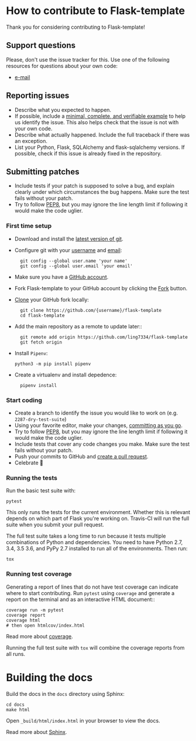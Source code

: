 # How to contribute to Flask-template

Thank you for considering contributing to Flask-template!

## Support questions

Please, don't use the issue tracker for this. Use one of the following
resources for questions about your own code:

* [e-mail](mailto:ling7334@gmail.com)

## Reporting issues

- Describe what you expected to happen.
- If possible, include a [minimal, complete, and verifiable example](https://stackoverflow.com/help/mcve) to help
  us identify the issue. This also helps check that the issue is not with your
  own code.
- Describe what actually happened. Include the full traceback if there was an
  exception.
- List your Python, Flask, SQLAlchemy and flask-sqlalchemy versions. If possible, check if this
  issue is already fixed in the repository.

## Submitting patches

- Include tests if your patch is supposed to solve a bug, and explain
  clearly under which circumstances the bug happens. Make sure the test fails
  without your patch.
- Try to follow [PEP8](https://pep8.org/), but you may ignore the line length limit if following
  it would make the code uglier.

### First time setup

- Download and install the [latest version of git](https://git-scm.com/downloads).
- Configure git with your [username](https://help.github.com/articles/setting-your-username-in-git/)
and [email](https://help.github.com/articles/setting-your-email-in-git/):

        git config --global user.name 'your name'
        git config --global user.email 'your email'

- Make sure you have a [GitHub account](https://github.com/join).
- Fork Flask-template to your GitHub account by clicking the [Fork](https://github.com/ling7334/flask-template/fork) button.
- [Clone](https://help.github.com/articles/fork-a-repo/#step-2-create-a-local-clone-of-your-fork) your GitHub fork locally:

        git clone https://github.com/{username}/flask-template
        cd flask-template

- Add the main repository as a remote to update later::

        git remote add origin https://github.com/ling7334/flask-template
        git fetch origin

- Install `Pipenv`:

      python3 -m pip install pipenv

- Create a virtualenv and install depedence:

        pipenv install

### Start coding

- Create a branch to identify the issue you would like to work on (e.g.
  ``2287-dry-test-suite``)
- Using your favorite editor, make your changes, 
[committing as you go](https://dont-be-afraid-to-commit.readthedocs.io/en/latest/git/commandlinegit.html#commit-your-changes).
- Try to follow [PEP8](https://pep8.org/), but you may ignore the line length limit if following
  it would make the code uglier.
- Include tests that cover any code changes you make. Make sure the test fails
  without your patch.
- Push your commits to GitHub and [create a pull request](https://help.github.com/articles/creating-a-pull-request/).
- Celebrate 🎉

### Running the tests

Run the basic test suite with:

    pytest

This only runs the tests for the current environment. Whether this is relevant
depends on which part of Flask you're working on. Travis-CI will run the full
suite when you submit your pull request.

The full test suite takes a long time to run because it tests multiple
combinations of Python and dependencies. You need to have Python 2.7, 3.4,
3.5 3.6, and PyPy 2.7 installed to run all of the environments. Then run:

    tox

### Running test coverage

Generating a report of lines that do not have test coverage can indicate
where to start contributing. Run ``pytest`` using ``coverage`` and generate a
report on the terminal and as an interactive HTML document::

    coverage run -m pytest
    coverage report
    coverage html
    # then open htmlcov/index.html

Read more about [coverage](https://coverage.readthedocs.io>).

Running the full test suite with ``tox`` will combine the coverage reports
from all runs.


# Building the docs

Build the docs in the ``docs`` directory using Sphinx:

    cd docs
    make html

Open ``_build/html/index.html`` in your browser to view the docs.

Read more about [Sphinx](https://www.sphinx-doc.org).
